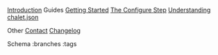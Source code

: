 
[Introduction](/)
Guides
[Getting Started](/getting-started)
[The Configure Step](/configure)
[Understanding chalet.json](/understanding-chalet-json)

Other
[Contact](/contact)
[Changelog](/changelog)

<!-- Dev -->
<!-- [Sandbox](/sandbox) -->

Schema
:branches
:tags
